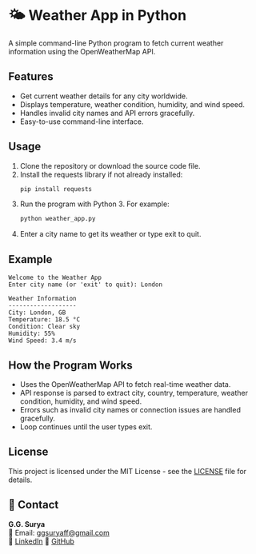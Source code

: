 # 🌤️ Weather App in Python

A simple command-line Python program to fetch current weather information using the OpenWeatherMap API.

## Features

- Get current weather details for any city worldwide.
- Displays temperature, weather condition, humidity, and wind speed.
- Handles invalid city names and API errors gracefully.
- Easy-to-use command-line interface.

## Usage

1. Clone the repository or download the source code file.
2. Install the requests library if not already installed:
   ```bash
   pip install requests
3. Run the program with Python 3. For example:
   ```bash
   python weather_app.py
4. Enter a city name to get its weather or type exit to quit.

## Example

```
Welcome to the Weather App
Enter city name (or 'exit' to quit): London

Weather Information
-------------------
City: London, GB
Temperature: 18.5 °C
Condition: Clear sky
Humidity: 55%
Wind Speed: 3.4 m/s
```

## How the Program Works

- Uses the OpenWeatherMap API to fetch real-time weather data.
- API response is parsed to extract city, country, temperature, weather condition, humidity, and wind speed.
- Errors such as invalid city names or connection issues are handled gracefully.
- Loop continues until the user types exit.
   
## License

This project is licensed under the MIT License - see the [LICENSE](https://github.com/ggsurya/Python-Projects/blob/main/LICENSE) file for details.

## 📩 Contact

**G.G. Surya**  
📧 Email: ggsuryaff@gmail.com  
🔗 [LinkedIn](https://www.linkedin.com/in/g-g-surya-5aa9312b4)
🔗 [GitHub](https://github.com/ggsurya)
